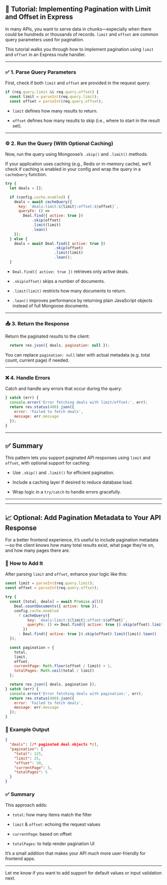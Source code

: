 ## 📘 Tutorial: Implementing Pagination with Limit and Offset in Express

In many APIs, you want to serve data in chunks—especially when there could be hundreds or thousands of records. `limit` and `offset` are common query parameters used for pagination.

This tutorial walks you through how to implement pagination using `limit` and `offset` in an Express route handler.

---

### ✅ 1. Parse Query Parameters

First, check if both `limit` and `offset` are provided in the request query:

```js
if (req.query.limit && req.query.offset) {
  const limit = parseInt(req.query.limit);
  const offset = parseInt(req.query.offset);
```

- `limit` defines how many results to return.
    
- `offset` defines how many results to skip (i.e., where to start in the result set).
    

---

### ⚙️ 2. Run the Query (With Optional Caching)

Now, run the query using Mongoose’s `.skip()` and `.limit()` methods.

If your application uses caching (e.g., Redis or in-memory cache), we’ll check if caching is enabled in your config and wrap the query in a `cacheQuery` function.

```js
try {
  let deals = [];

  if (config.cache.enabled) {
    deals = await cacheQuery({
      key: `deals:limit:${limit}:offset:${offset}`,
      queryFn: () =>
        Deal.find({ active: true })
            .skip(offset)
            .limit(limit)
            .lean()
    });
  } else {
    deals = await Deal.find({ active: true })
                      .skip(offset)
                      .limit(limit)
                      .lean();
  }
```

- `Deal.find({ active: true })` retrieves only active deals.
    
- `.skip(offset)` skips a number of documents.
    
- `.limit(limit)` restricts how many documents to return.
    
- `.lean()` improves performance by returning plain JavaScript objects instead of full Mongoose documents.
    

---

### 📤 3. Return the Response

Return the paginated results to the client:

```js
  return res.json({ deals, pagination: null });
```

You can replace `pagination: null` later with actual metadata (e.g. total count, current page) if needed.

---

### ❌ 4. Handle Errors

Catch and handle any errors that occur during the query:

```js
} catch (err) {
  console.error('Error fetching deals with limit/offset:', err);
  return res.status(400).json({
    error: 'Failed to fetch deals',
    message: err.message
  });
}
```

---

## ✅ Summary

This pattern lets you support paginated API responses using `limit` and `offset`, with optional support for caching:

- Use `.skip()` and `.limit()` for efficient pagination.
    
- Include a caching layer if desired to reduce database load.
    
- Wrap logic in a `try/catch` to handle errors gracefully.
    

---
---

## 📈 Optional: Add Pagination Metadata to Your API Response

For a better frontend experience, it’s useful to include pagination metadata—so the client knows how many total results exist, what page they’re on, and how many pages there are.

### 🧩 How to Add It

After parsing `limit` and `offset`, enhance your logic like this:

```js
const limit = parseInt(req.query.limit);
const offset = parseInt(req.query.offset);

try {
  const [total, deals] = await Promise.all([
    Deal.countDocuments({ active: true }),
    config.cache.enabled
      ? cacheQuery({
          key: `deals:limit:${limit}:offset:${offset}`,
          queryFn: () => Deal.find({ active: true }).skip(offset).limit(limit).lean()
        })
      : Deal.find({ active: true }).skip(offset).limit(limit).lean()
  ]);

  const pagination = {
    total,
    limit,
    offset,
    currentPage: Math.floor(offset / limit) + 1,
    totalPages: Math.ceil(total / limit)
  };

  return res.json({ deals, pagination });
} catch (err) {
  console.error('Error fetching deals with pagination:', err);
  return res.status(400).json({
    error: 'Failed to fetch deals',
    message: err.message
  });
}
```

### 🧾 Example Output

```json
{
  "deals": [/* paginated deal objects */],
  "pagination": {
    "total": 125,
    "limit": 25,
    "offset": 50,
    "currentPage": 3,
    "totalPages": 5
  }
}
```

### ✅ Summary

This approach adds:

- `total`: how many items match the filter
    
- `limit` & `offset`: echoing the request values
    
- `currentPage`: based on offset
    
- `totalPages`: to help render pagination UI
    

It’s a small addition that makes your API much more user-friendly for frontend apps.

---

Let me know if you want to add support for default values or input validation next.